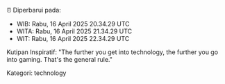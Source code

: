 ⏰ Diperbarui pada:
- WIB: Rabu, 16 April 2025 20.34.29 UTC
- WITA: Rabu, 16 April 2025 21.34.29 UTC
- WIT: Rabu, 16 April 2025 22.34.29 UTC

Kutipan Inspiratif:
"The further you get into technology, the further you go into gaming. That's the general rule."


Kategori: technology

